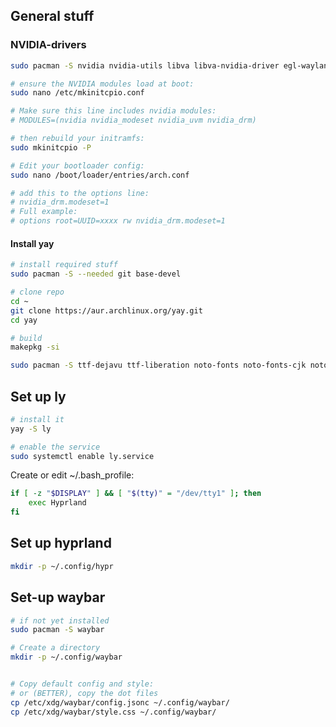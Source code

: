 ## General stuff

### NVIDIA-drivers
```bash
sudo pacman -S nvidia nvidia-utils libva libva-nvidia-driver egl-wayland vulkan-icd-loader libvdpau

# ensure the NVIDIA modules load at boot:
sudo nano /etc/mkinitcpio.conf

# Make sure this line includes nvidia modules:
# MODULES=(nvidia nvidia_modeset nvidia_uvm nvidia_drm)

# then rebuild your initramfs:
sudo mkinitcpio -P

# Edit your bootloader config:
sudo nano /boot/loader/entries/arch.conf

# add this to the options line:
# nvidia_drm.modeset=1
# Full example:
# options root=UUID=xxxx rw nvidia_drm.modeset=1
```

#### Install yay
```bash
# install required stuff
sudo pacman -S --needed git base-devel

# clone repo
cd ~
git clone https://aur.archlinux.org/yay.git
cd yay

# build
makepkg -si
```

```bash
sudo pacman -S ttf-dejavu ttf-liberation noto-fonts noto-fonts-cjk noto-fonts-emoji ttf-jetbrains-mono otf-font-awesome
```

## Set up ly

```bash
# install it
yay -S ly

# enable the service
sudo systemctl enable ly.service
```

Create or edit ~/.bash_profile:
```bash
if [ -z "$DISPLAY" ] && [ "$(tty)" = "/dev/tty1" ]; then
    exec Hyprland
fi
```
## Set up hyprland

```bash
mkdir -p ~/.config/hypr
```

## Set-up waybar

```bash
# if not yet installed
sudo pacman -S waybar

# Create a directory
mkdir -p ~/.config/waybar


# Copy default config and style:
# or (BETTER), copy the dot files
cp /etc/xdg/waybar/config.jsonc ~/.config/waybar/
cp /etc/xdg/waybar/style.css ~/.config/waybar/
